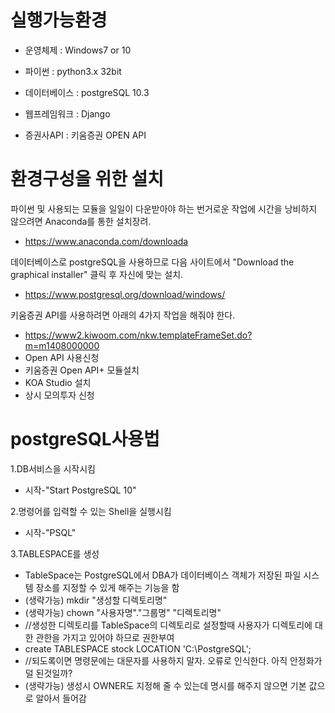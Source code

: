 # 실행가능환경

- 운영체제 : Windows7 or 10

- 파이썬 : python3.x 32bit

- 데이터베이스 : postgreSQL 10.3

- 웹프레임워크 : Django

- 증권사API : 키움증권 OPEN API



# 환경구성을 위한 설치

파이썬 및 사용되는 모듈을 일일이 다운받아야 하는 번거로운 작업에 시간을 낭비하지 않으려면 Anaconda를 통한 설치장려.

- https://www.anaconda.com/downloada


데이터베이스로 postgreSQL을 사용하므로 다음 사이트에서 "Download the graphical installer" 클릭 후 자신에 맞는 설치.

- https://www.postgresql.org/download/windows/


키움증권 API를 사용하려면 아래의 4가지 작업을 해줘야 한다.

- https://www2.kiwoom.com/nkw.templateFrameSet.do?m=m1408000000
- Open API 사용신청
- 키움증권 Open API+ 모듈설치
- KOA Studio 설치
- 상시 모의투자 신청



# postgreSQL사용법
1.DB서비스을 시작시킴
- 시작-"Start PostgreSQL 10"

2.명령어를 입력할 수 있는 Shell을 실행시킴
- 시작-"PSQL"

3.TABLESPACE를 생성
- TableSpace는 PostgreSQL에서 DBA가 데이터베이스 객체가 저장된 파일 시스템 장소를 지정할 수 있게 해주는 기능을 함
- (생략가능) mkdir "생성할 디렉토리명"
- (생략가능) chown "사용자명"."그룹명"  "디렉토리명"     
- //생성한 디렉토리를 TableSpace의 디렉토리로 설정할때 사용자가 디렉토리에 대한 관한을 가지고 있어야 하므로 권한부여
- create TABLESPACE stock LOCATION 'C:\PostgreSQL\';
- //되도록이면 명령문에는 대문자를 사용하지 말자. 오류로 인식한다. 아직 안정화가 덜 된것일까?
- (생략가능) 생성시 OWNER도 지정해 줄 수 있는데 명시를 해주지 않으면 기본 값으로 알아서 들어감

